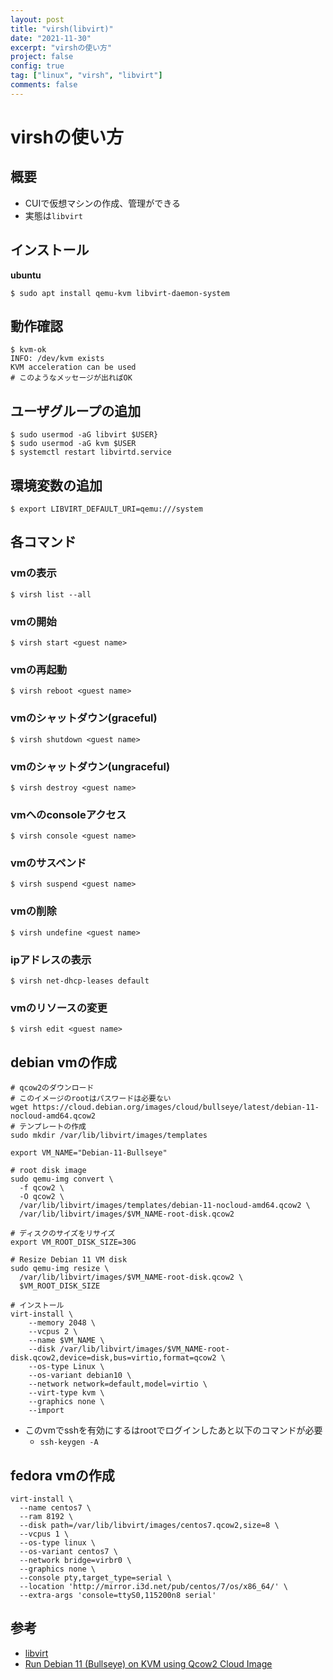 ```yaml
---
layout: post
title: "virsh(libvirt)"
date: "2021-11-30"
excerpt: "virshの使い方"
project: false
config: true
tag: ["linux", "virsh", "libvirt"]
comments: false
---
```


# virshの使い方

## 概要
 - CUIで仮想マシンの作成、管理ができる
 - 実態は`libvirt`

## インストール

**ubuntu**  
```console
$ sudo apt install qemu-kvm libvirt-daemon-system
```

## 動作確認

```console
$ kvm-ok
INFO: /dev/kvm exists
KVM acceleration can be used
# このようなメッセージが出ればOK 
```

## ユーザグループの追加

```console
$ sudo usermod -aG libvirt $USER}
$ sudo usermod -aG kvm $USER
$ systemctl restart libvirtd.service
```

## 環境変数の追加

```console
$ export LIBVIRT_DEFAULT_URI=qemu:///system
```

## 各コマンド

### vmの表示

```console
$ virsh list --all
```

### vmの開始

```console
$ virsh start <guest name>
```

### vmの再起動

```console
$ virsh reboot <guest name>
```

### vmのシャットダウン(graceful)

```console
$ virsh shutdown <guest name>
```

### vmのシャットダウン(ungraceful)

```console
$ virsh destroy <guest name>
```

### vmへのconsoleアクセス

```console
$ virsh console <guest name>
```

### vmのサスペンド

```console
$ virsh suspend <guest name>
```

### vmの削除

```console
$ virsh undefine <guest name>
```

### ipアドレスの表示

```console
$ virsh net-dhcp-leases default
```

### vmのリソースの変更

```console
$ virsh edit <guest name>
```

## debian vmの作成

```shell
# qcow2のダウンロード
# このイメージのrootはパスワードは必要ない
wget https://cloud.debian.org/images/cloud/bullseye/latest/debian-11-nocloud-amd64.qcow2
# テンプレートの作成
sudo mkdir /var/lib/libvirt/images/templates

export VM_NAME="Debian-11-Bullseye"

# root disk image
sudo qemu-img convert \
  -f qcow2 \
  -O qcow2 \
  /var/lib/libvirt/images/templates/debian-11-nocloud-amd64.qcow2 \
  /var/lib/libvirt/images/$VM_NAME-root-disk.qcow2

# ディスクのサイズをリサイズ
export VM_ROOT_DISK_SIZE=30G

# Resize Debian 11 VM disk
sudo qemu-img resize \
  /var/lib/libvirt/images/$VM_NAME-root-disk.qcow2 \
  $VM_ROOT_DISK_SIZE

# インストール
virt-install \
    --memory 2048 \
    --vcpus 2 \
    --name $VM_NAME \
    --disk /var/lib/libvirt/images/$VM_NAME-root-disk.qcow2,device=disk,bus=virtio,format=qcow2 \
    --os-type Linux \
    --os-variant debian10 \
    --network network=default,model=virtio \
    --virt-type kvm \
    --graphics none \
    --import
```
 - このvmでsshを有効にするはrootでログインしたあと以下のコマンドが必要
   - `ssh-keygen -A`

## fedora vmの作成

```shell
virt-install \
  --name centos7 \
  --ram 8192 \
  --disk path=/var/lib/libvirt/images/centos7.qcow2,size=8 \
  --vcpus 1 \
  --os-type linux \
  --os-variant centos7 \
  --network bridge=virbr0 \
  --graphics none \
  --console pty,target_type=serial \
  --location 'http://mirror.i3d.net/pub/centos/7/os/x86_64/' \
  --extra-args 'console=ttyS0,115200n8 serial'
```

## 参考
  - [libvirt](https://ubuntu.com/server/docs/virtualization-libvirt)
  - [Run Debian 11 (Bullseye) on KVM using Qcow2 Cloud Image](https://techviewleo.com/run-debian-11-bullseye-on-kvm-using-qcow2-cloud-image/)
